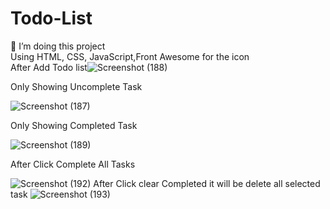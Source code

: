 ﻿# Todo-List
🔭 I’m doing this project<br> Using HTML, CSS, JavaScript,Front Awesome for the icon<br> 
After Add Todo list![Screenshot (188)](https://user-images.githubusercontent.com/72823479/235494823-17c70ad6-2b1e-468e-9ef6-cd565ccb2e4a.png)

Only Showing Uncomplete Task

![Screenshot (187)](https://user-images.githubusercontent.com/72823479/235494939-150302f9-2521-46e0-924f-9eea5904f5d0.png)

Only Showing Completed Task

![Screenshot (189)](https://user-images.githubusercontent.com/72823479/235494985-0aa45c90-e6ff-4754-84da-412e46c84ecc.png)

After Click Complete All Tasks

![Screenshot (192)](https://user-images.githubusercontent.com/72823479/235495450-1090f82d-48e7-44bc-a665-7c01e4d59346.png)
After Click clear Completed it will be delete all selected task
![Screenshot (193)](https://user-images.githubusercontent.com/72823479/235495563-11333f10-bde3-4af1-984a-db8ad03b72aa.png)

